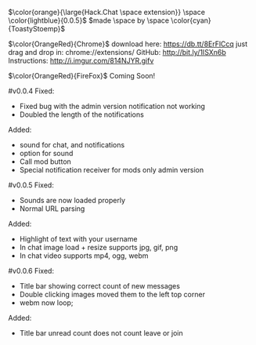 $\color{orange}{\large{Hack.Chat \space extension}} \space \color{lightblue}{0.0.5}$
$made \space by \space \color{cyan}{ToastyStoemp}$

$\color{OrangeRed}{Chrome}$
download here: https://db.tt/8ErFlCcq
just drag and drop in: chrome://extensions/
GitHub: http://bit.ly/1ISXn6b
Instructions: http://i.imgur.com/814NJYR.gifv

$\color{OrangeRed}{FireFox}$
Coming Soon!

#v0.0.4
Fixed:
- Fixed bug with the admin version notification not working
- Doubled the length of the notifications

Added:
- sound for chat, and notifications
- option for sound
- Call mod button
- Special notification receiver for mods only admin version

#v0.0.5
Fixed:
- Sounds are now loaded properly
- Normal URL parsing

Added:
- Highlight of text with your username
- In chat image load + resize supports jpg, gif, png
- In chat video supports mp4, ogg, webm

#v0.0.6
Fixed:
- Title bar showing correct count of new messages
- Double clicking images moved them to the left top corner
- webm now loop;

Added:
- Title bar unread count does not count leave or join
